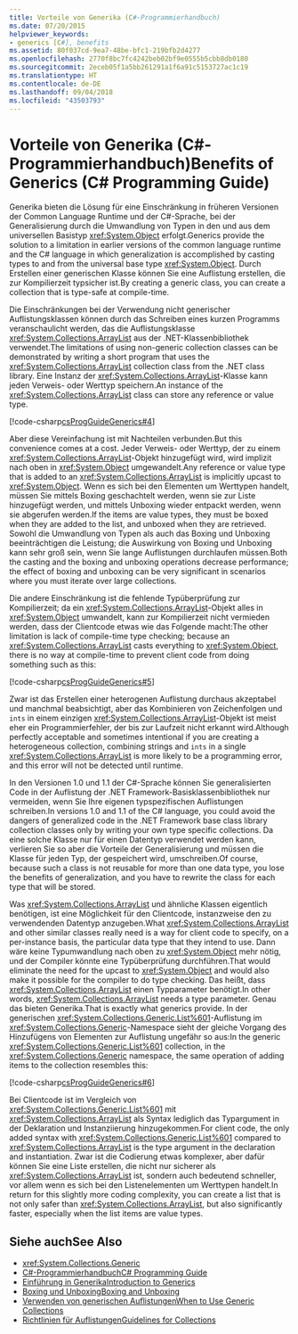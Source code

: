```yaml
---
title: Vorteile von Generika (C#-Programmierhandbuch)
ms.date: 07/20/2015
helpviewer_keywords:
- generics [C#], benefits
ms.assetid: 80f037cd-9ea7-48be-bfc1-219bfb2d4277
ms.openlocfilehash: 2770f8bc7fc4242beb02bf9e0555b5cbb8db0180
ms.sourcegitcommit: 2eceb05f1a5bb261291a1f6a91c5153727ac1c19
ms.translationtype: HT
ms.contentlocale: de-DE
ms.lasthandoff: 09/04/2018
ms.locfileid: "43503793"
---
```

# <a name="benefits-of-generics-c-programming-guide"></a><span data-ttu-id="8025b-102">Vorteile von Generika (C#-Programmierhandbuch)</span><span class="sxs-lookup"><span data-stu-id="8025b-102">Benefits of Generics (C# Programming Guide)</span></span>
<span data-ttu-id="8025b-103">Generika bieten die Lösung für eine Einschränkung in früheren Versionen der Common Language Runtime und der C#-Sprache, bei der Generalisierung durch die Umwandlung von Typen in den und aus dem universellen Basistyp <xref:System.Object> erfolgt.</span><span class="sxs-lookup"><span data-stu-id="8025b-103">Generics provide the solution to a limitation in earlier versions of the common language runtime and the C# language in which generalization is accomplished by casting types to and from the universal base type <xref:System.Object>.</span></span> <span data-ttu-id="8025b-104">Durch Erstellen einer generischen Klasse können Sie eine Auflistung erstellen, die zur Kompilierzeit typsicher ist.</span><span class="sxs-lookup"><span data-stu-id="8025b-104">By creating a generic class, you can create a collection that is type-safe at compile-time.</span></span>  
  
 <span data-ttu-id="8025b-105">Die Einschränkungen bei der Verwendung nicht generischer Auflistungsklassen können durch das Schreiben eines kurzen Programms veranschaulicht werden, das die Auflistungsklasse <xref:System.Collections.ArrayList> aus der .NET-Klassenbibliothek verwendet.</span><span class="sxs-lookup"><span data-stu-id="8025b-105">The limitations of using non-generic collection classes can be demonstrated by writing a short program that uses the <xref:System.Collections.ArrayList> collection class from the .NET class library.</span></span> <span data-ttu-id="8025b-106">Eine Instanz der <xref:System.Collections.ArrayList>-Klasse kann jeden Verweis- oder Werttyp speichern.</span><span class="sxs-lookup"><span data-stu-id="8025b-106">An instance of the <xref:System.Collections.ArrayList> class can store any reference or value type.</span></span>  
  
 [!code-csharp[csProgGuideGenerics#4](../../../csharp/programming-guide/generics/codesnippet/CSharp/benefits-of-generics_1.cs)]  
  
 <span data-ttu-id="8025b-107">Aber diese Vereinfachung ist mit Nachteilen verbunden.</span><span class="sxs-lookup"><span data-stu-id="8025b-107">But this convenience comes at a cost.</span></span> <span data-ttu-id="8025b-108">Jeder Verweis- oder Werttyp, der zu einem <xref:System.Collections.ArrayList>-Objekt hinzugefügt wird, wird implizit nach oben in <xref:System.Object> umgewandelt.</span><span class="sxs-lookup"><span data-stu-id="8025b-108">Any reference or value type that is added to an <xref:System.Collections.ArrayList> is implicitly upcast to <xref:System.Object>.</span></span> <span data-ttu-id="8025b-109">Wenn es sich bei den Elementen um Werttypen handelt, müssen Sie mittels Boxing geschachtelt werden, wenn sie zur Liste hinzugefügt werden, und mittels Unboxing wieder entpackt werden, wenn sie abgerufen werden.</span><span class="sxs-lookup"><span data-stu-id="8025b-109">If the items are value types, they must be boxed when they are added to the list, and unboxed when they are retrieved.</span></span> <span data-ttu-id="8025b-110">Sowohl die Umwandlung von Typen als auch das Boxing und Unboxing beeinträchtigen die Leistung; die Auswirkung von Boxing und Unboxing kann sehr groß sein, wenn Sie lange Auflistungen durchlaufen müssen.</span><span class="sxs-lookup"><span data-stu-id="8025b-110">Both the casting and the boxing and unboxing operations decrease performance; the effect of boxing and unboxing can be very significant in scenarios where you must iterate over large collections.</span></span>  
  
 <span data-ttu-id="8025b-111">Die andere Einschränkung ist die fehlende Typüberprüfung zur Kompilierzeit; da ein <xref:System.Collections.ArrayList>-Objekt alles in <xref:System.Object> umwandelt, kann zur Kompilierzeit nicht vermieden werden, dass der Clientcode etwas wie das Folgende macht:</span><span class="sxs-lookup"><span data-stu-id="8025b-111">The other limitation is lack of compile-time type checking; because an <xref:System.Collections.ArrayList> casts everything to <xref:System.Object>, there is no way at compile-time to prevent client code from doing something such as this:</span></span>  
  
 [!code-csharp[csProgGuideGenerics#5](../../../csharp/programming-guide/generics/codesnippet/CSharp/benefits-of-generics_2.cs)]  
  
 <span data-ttu-id="8025b-112">Zwar ist das Erstellen einer heterogenen Auflistung durchaus akzeptabel und manchmal beabsichtigt, aber das Kombinieren von Zeichenfolgen und `ints` in einem einzigen <xref:System.Collections.ArrayList>-Objekt ist meist eher ein Programmierfehler, der bis zur Laufzeit nicht erkannt wird.</span><span class="sxs-lookup"><span data-stu-id="8025b-112">Although perfectly acceptable and sometimes intentional if you are creating a heterogeneous collection, combining strings and `ints` in a single <xref:System.Collections.ArrayList> is more likely to be a programming error, and this error will not be detected until runtime.</span></span>  
  
 <span data-ttu-id="8025b-113">In den Versionen 1.0 und 1.1 der C#-Sprache können Sie generalisierten Code in der Auflistung der .NET Framework-Basisklassenbibliothek nur vermeiden, wenn Sie Ihre eigenen typspezifischen Auflistungen schreiben.</span><span class="sxs-lookup"><span data-stu-id="8025b-113">In versions 1.0 and 1.1 of the C# language, you could avoid the dangers of generalized code in the .NET Framework base class library collection classes only by writing your own type specific collections.</span></span> <span data-ttu-id="8025b-114">Da eine solche Klasse nur für einen Datentyp verwendet werden kann, verlieren Sie so aber die Vorteile der Generalisierung und müssen die Klasse für jeden Typ, der gespeichert wird, umschreiben.</span><span class="sxs-lookup"><span data-stu-id="8025b-114">Of course, because such a class is not reusable for more than one data type, you lose the benefits of generalization, and you have to rewrite the class for each type that will be stored.</span></span>  
  
 <span data-ttu-id="8025b-115">Was <xref:System.Collections.ArrayList> und ähnliche Klassen eigentlich benötigen, ist eine Möglichkeit für den Clientcode, instanzweise den zu verwendenden Datentyp anzugeben.</span><span class="sxs-lookup"><span data-stu-id="8025b-115">What <xref:System.Collections.ArrayList> and other similar classes really need is a way for client code to specify, on a per-instance basis, the particular data type that they intend to use.</span></span> <span data-ttu-id="8025b-116">Dann wäre keine Typumwandlung nach oben zu <xref:System.Object> mehr nötig, und der Compiler könnte eine Typüberprüfung durchführen.</span><span class="sxs-lookup"><span data-stu-id="8025b-116">That would eliminate the need for the upcast to <xref:System.Object> and would also make it possible for the compiler to do type checking.</span></span> <span data-ttu-id="8025b-117">Das heißt, dass <xref:System.Collections.ArrayList> einen Typparameter benötigt.</span><span class="sxs-lookup"><span data-stu-id="8025b-117">In other words, <xref:System.Collections.ArrayList> needs a type parameter.</span></span> <span data-ttu-id="8025b-118">Genau das bieten Generika.</span><span class="sxs-lookup"><span data-stu-id="8025b-118">That is exactly what generics provide.</span></span> <span data-ttu-id="8025b-119">In der generischen <xref:System.Collections.Generic.List%601>-Auflistung im <xref:System.Collections.Generic>-Namespace sieht der gleiche Vorgang des Hinzufügens von Elementen zur Auflistung ungefähr so aus:</span><span class="sxs-lookup"><span data-stu-id="8025b-119">In the generic <xref:System.Collections.Generic.List%601> collection, in the <xref:System.Collections.Generic> namespace, the same operation of adding items to the collection resembles this:</span></span>  
  
 [!code-csharp[csProgGuideGenerics#6](../../../csharp/programming-guide/generics/codesnippet/CSharp/benefits-of-generics_3.cs)]  
  
 <span data-ttu-id="8025b-120">Bei Clientcode ist im Vergleich von <xref:System.Collections.Generic.List%601> mit <xref:System.Collections.ArrayList> als Syntax lediglich das Typargument in der Deklaration und Instanziierung hinzugekommen.</span><span class="sxs-lookup"><span data-stu-id="8025b-120">For client code, the only added syntax with <xref:System.Collections.Generic.List%601> compared to <xref:System.Collections.ArrayList> is the type argument in the declaration and instantiation.</span></span> <span data-ttu-id="8025b-121">Zwar ist die Codierung etwas komplexer, aber dafür können Sie eine Liste erstellen, die nicht nur sicherer als <xref:System.Collections.ArrayList> ist, sondern auch bedeutend schneller, vor allem wenn es sich bei den Listenelementen um Werttypen handelt.</span><span class="sxs-lookup"><span data-stu-id="8025b-121">In return for this slightly more coding complexity, you can create a list that is not only safer than <xref:System.Collections.ArrayList>, but also significantly faster, especially when the list items are value types.</span></span>  
  
## <a name="see-also"></a><span data-ttu-id="8025b-122">Siehe auch</span><span class="sxs-lookup"><span data-stu-id="8025b-122">See Also</span></span>

- <xref:System.Collections.Generic>  
- [<span data-ttu-id="8025b-123">C#-Programmierhandbuch</span><span class="sxs-lookup"><span data-stu-id="8025b-123">C# Programming Guide</span></span>](../../../csharp/programming-guide/index.md)  
- [<span data-ttu-id="8025b-124">Einführung in Generika</span><span class="sxs-lookup"><span data-stu-id="8025b-124">Introduction to Generics</span></span>](../../../csharp/programming-guide/generics/introduction-to-generics.md)  
- [<span data-ttu-id="8025b-125">Boxing und Unboxing</span><span class="sxs-lookup"><span data-stu-id="8025b-125">Boxing and Unboxing</span></span>](../../../csharp/programming-guide/types/boxing-and-unboxing.md)  
- [<span data-ttu-id="8025b-126">Verwenden von generischen Auflistungen</span><span class="sxs-lookup"><span data-stu-id="8025b-126">When to Use Generic Collections</span></span>](../../../standard/collections/when-to-use-generic-collections.md)  
- [<span data-ttu-id="8025b-127">Richtlinien für Auflistungen</span><span class="sxs-lookup"><span data-stu-id="8025b-127">Guidelines for Collections</span></span>](../../../standard/design-guidelines/guidelines-for-collections.md)   

